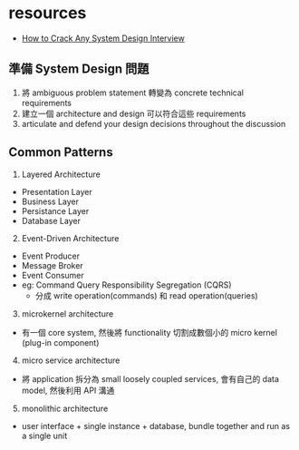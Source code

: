 

# resources

- [How to Crack Any System Design Interview](https://www.youtube.com/watch?v=o-k7h2G3Gco)

## 準備 System Design 問題

1. 將 ambiguous problem statement 轉變為 concrete technical requirements
2. 建立一個 architecture and design 可以符合這些 requirements
3. articulate and defend your design decisions throughout the discussion


## Common Patterns

1. Layered Architecture
  - Presentation Layer
  - Business Layer
  - Persistance Layer
  - Database Layer
2. Event-Driven Architecture
  - Event Producer 
  - Message Broker
  - Event Consumer
  - eg: Command Query Responsibility Segregation (CQRS)
    - 分成 write operation(commands) 和 read operation(queries)
3. microkernel architecture
  - 有一個 core system, 然後將 functionality 切割成數個小的 micro kernel (plug-in component)
4. micro service architecture
  - 將 application 拆分為 small loosely coupled services, 會有自己的 data model, 然後利用 API 溝通
5. monolithic architecture
  - user interface + single instance + database, bundle together and run as a single unit





